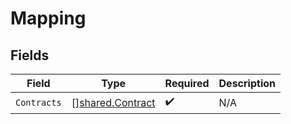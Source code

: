 # Mapping


## Fields

| Field                                                       | Type                                                        | Required                                                    | Description                                                 |
| ----------------------------------------------------------- | ----------------------------------------------------------- | ----------------------------------------------------------- | ----------------------------------------------------------- |
| `Contracts`                                                 | [][shared.Contract](../../../pkg/models/shared/contract.md) | :heavy_check_mark:                                          | N/A                                                         |